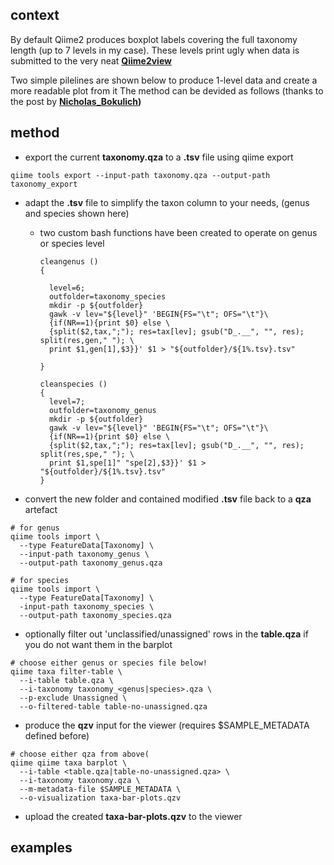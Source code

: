 ## context
By default Qiime2 produces boxplot labels covering the full taxonomy length (up to 7 levels in my case). These levels print ugly when data is submitted to the very neat **[Qiime2view](https://view.qiime2.org/)**

Two simple pilelines are shown below to produce 1-level data and create a more readable plot from it
The method can be devided as follows (thanks to the post by **[Nicholas_Bokulich](https://forum.qiime2.org/t/command-or-tool-to-shorten-the-very-long-labels-in-viewer-from-taxa-bar-plots-qzv/12023/3))**

## method

* export the current **taxonomy.qza** to a **.tsv** file using qiime export

```
qiime tools export --input-path taxonomy.qza --output-path taxonomy_export
```

* adapt the **.tsv** file to simplify the taxon column to your needs, (genus and species shown here)
  - two custom bash functions have been created to operate on genus or species level

    ```
    cleangenus () 
    { 
    
      level=6;
      outfolder=taxonomy_species
      mkdir -p ${outfolder}
      gawk -v lev="${level}" 'BEGIN{FS="\t"; OFS="\t"}\
      {if(NR==1){print $0} else \
      {split($2,tax,";"); res=tax[lev]; gsub("D_.__", "", res); split(res,gen," "); \
      print $1,gen[1],$3}}' $1 > "${outfolder}/${1%.tsv}.tsv"
    
    }
    
    cleanspecies () 
    { 
      level=7;
      outfolder=taxonomy_genus
      mkdir -p ${outfolder}
      gawk -v lev="${level}" 'BEGIN{FS="\t"; OFS="\t"}\
      {if(NR==1){print $0} else \
      {split($2,tax,";"); res=tax[lev]; gsub("D_.__", "", res); split(res,spe," "); \
      print $1,spe[1]" "spe[2],$3}}' $1 > "${outfolder}/${1%.tsv}.tsv"
    }
    ```

* convert the new folder and contained modified **.tsv** file back to a **qza** artefact

```
# for genus
qiime tools import \
  --type FeatureData[Taxonomy] \
  --input-path taxonomy_genus \
  --output-path taxonomy_genus.qza

# for species
qiime tools import \
  --type FeatureData[Taxonomy] \
  -input-path taxonomy_species \
  --output-path taxonomy_species.qza
```

* optionally filter out 'unclassified/unassigned' rows in the **table.qza** if you do not want them in the barplot

```
# choose either genus or species file below!
qiime taxa filter-table \
  --i-table table.qza \
  --i-taxonomy taxonomy_<genus|species>.qza \
  --p-exclude Unassigned \
  --o-filtered-table table-no-unassigned.qza
```

* produce the **qzv** input for the viewer (requires $SAMPLE_METADATA defined before)

```
# choose either qza from above(
qiime qiime taxa barplot \
  --i-table <table.qza|table-no-unassigned.qza> \
  --i-taxonomy taxonomy.qza \
  --m-metadata-file $SAMPLE_METADATA \
  --o-visualization taxa-bar-plots.qzv
```

* upload the created **taxa-bar-plots.qzv** to the viewer

## examples
